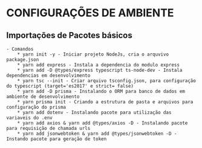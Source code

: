 # CONFIGURAÇÕES DE AMBIENTE

## Importações de Pacotes básicos
    - Comandos
        * yarn init -y - Iniciar projeto NodeJs, cria o arquvivo package.json
        * yarn add express - Instala a dependencia do modulo express
        * yarn add -D @types/express typescript ts-node-dev - Instala dependencias em desenvolvimento
        * yarn tsc --init - Criar arquivo tsconfig.json, para configuração do typescript (target='es2017' e strict= false)
        * yarn add -D prisma - Instalando o ORM para banco de dados em ambiente de desenvolvimento
        * yarn prisma init - Criando a estrutura de pasta e arquivos para configuração do prisma
        * yarn add dotenv - Instalando pacote para utilização das variaveis do .env
        * yarn add axios & yarn add @types/axios -D - Instalando pacote para requisição de chamada urls
        * yarn add jsonwebtoken & yarn add @types/jsonwebtoken -D - Instando pacote para geração de token 